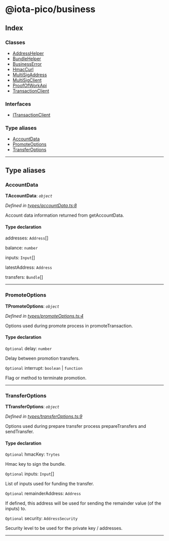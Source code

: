 
#  @iota-pico/business

## Index

### Classes

* [AddressHelper](classes/addresshelper.md)
* [BundleHelper](classes/bundlehelper.md)
* [BusinessError](classes/businesserror.md)
* [HmacCurl](classes/hmaccurl.md)
* [MultiSigAddress](classes/multisigaddress.md)
* [MultiSigClient](classes/multisigclient.md)
* [ProofOfWorkApi](classes/proofofworkapi.md)
* [TransactionClient](classes/transactionclient.md)

### Interfaces

* [ITransactionClient](interfaces/itransactionclient.md)

### Type aliases

* [AccountData](#accountdata)
* [PromoteOptions](#promoteoptions)
* [TransferOptions](#transferoptions)

---

## Type aliases

<a id="accountdata"></a>

###  AccountData

**ΤAccountData**: *`object`*

*Defined in [types/accountData.ts:8](https://github.com/iota-pico/business/blob/4bff4b5/src/types/accountData.ts#L8)*

Account data information returned from getAccountData.

#### Type declaration

 addresses: `Address`[]

 balance: `number`

 inputs: `Input`[]

 latestAddress: `Address`

 transfers: `Bundle`[]

___
<a id="promoteoptions"></a>

###  PromoteOptions

**ΤPromoteOptions**: *`object`*

*Defined in [types/promoteOptions.ts:4](https://github.com/iota-pico/business/blob/4bff4b5/src/types/promoteOptions.ts#L4)*

Options used during promote process in promoteTransaction.

#### Type declaration

`Optional`  delay: `number`

Delay between promotion transfers.

`Optional`  interrupt: `boolean` |
`function`

Flag or method to terminate promotion.

___
<a id="transferoptions"></a>

###  TransferOptions

**ΤTransferOptions**: *`object`*

*Defined in [types/transferOptions.ts:9](https://github.com/iota-pico/business/blob/4bff4b5/src/types/transferOptions.ts#L9)*

Options used during prepare transfer process prepareTransfers and sendTransfer.

#### Type declaration

`Optional`  hmacKey: `Trytes`

Hmac key to sign the bundle.

`Optional`  inputs: `Input`[]

List of inputs used for funding the transfer.

`Optional`  remainderAddress: `Address`

If defined, this address will be used for sending the remainder value (of the inputs) to.

`Optional`  security: `AddressSecurity`

Security level to be used for the private key / addresses.

___

